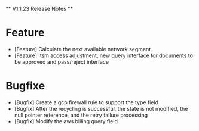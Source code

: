 ** V1.1.23 Release Notes **

# Feature
- [Feature] Calculate the next available network segment
- [Feature] Itsm access adjustment, new query interface for documents to be approved and pass/reject interface

# Bugfixe
- [Bugfix] Create a gcp firewall rule to support the type field
- [Bugfix] After the recycling is successful, the state is not modified, the null pointer reference, and the retry failure processing
- [Bugfix] Modify the aws billing query field
